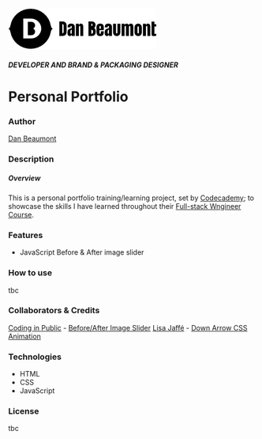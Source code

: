 ![Dan Beaumont](./resources/images/db_logotype_black_SMALL.jpg)

##### DEVELOPER AND BRAND & PACKAGING DESIGNER

Personal Portfolio
==================

### Author
[Dan Beaumont](https://github.com/BeaumontDan)

### Description

##### Overview

This is a personal portfolio training/learning project, set by [Codecademy][codecademy]; to showcase the skills I have learned throughout their [Full-stack Wngineer Course][course].


### Features

- JavaScript Before & After image slider 

### How to use

tbc

### Collaborators & Credits

[Coding in Public](https://github.com/coding-in-public) - [Before/After Image Slider](https://codepen.io/Coding-in-Public/pen/NWyjZwO)
[Lisa Jaffé](https://codepen.io/lisa-jaffe) - [Down Arrow CSS Animation](https://codepen.io/lisa-jaffe/pen/QWwVoxV)

### Technologies

- HTML
- CSS
- JavaScript

### License

tbc

[codecademy]: https://www.codecademy.com/
[course]: https://www.codecademy.com/learn/paths/full-stack-engineer-career-path
